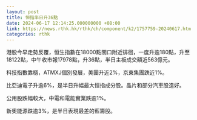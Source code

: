 ```yaml
---
layout: post
title: 恒指半日升36點
date: 2024-06-17 12:14:25.000000000 +08:00
link: https://news.rthk.hk/rthk/ch/component/k2/1757759-20240617.htm
categories: rthk
---
```


港股今早走勢反覆，恒生指數在18000點關口附近徘徊，一度升逾180點，升至18122點，中午收市報17978點，升36點，半日主板成交額近563億元。

科技指數靠穩，ATMXJ個別發展，美團升近2%，京東集團跌近1%。

比亞迪電子升逾6%，是半日升幅最大恒指成分股。晶片和部分汽車股造好。

公用股跌幅較大，中電和電能實業跌逾1%。

新奧能源跌逾3%，是半日表現最差的藍籌股。

